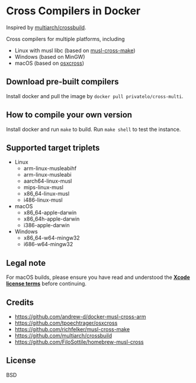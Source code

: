 Cross Compilers in Docker
========

Inspired by [multiarch/crossbuild](https://github.com/multiarch/crossbuild).

Cross compilers for multiple platforms, including

* Linux with musl libc (based on [musl-cross-make](https://github.com/richfelker/musl-cross-make))
* Windows (based on MinGW)
* macOS (based on [osxcross](https://github.com/tpoechtrager/osxcross))

## Download pre-built compilers

Install docker and pull the image by `docker pull privatelo/cross-multi`.

## How to compile your own version

Install docker and run `make` to build. Run `make shell` to test the instance.

## Supported target triplets

- Linux
    * arm-linux-musleabihf
    * arm-linux-musleabi
    * aarch64-linux-musl
    * mips-linux-musl
    * x86_64-linux-musl
    * i486-linux-musl
- macOS
    * x86_64-apple-darwin
    * x86_64h-apple-darwin
    * i386-apple-darwin
- Windows
    * x86_64-w64-mingw32
    * i686-w64-mingw32

## Legal note

For macOS builds, please ensure you have read and understood the
**[Xcode license terms](https://www.apple.com/legal/sla/docs/xcode.pdf)**
before continuing.

## Credits
  * https://github.com/andrew-d/docker-musl-cross-arm
  * https://github.com/tpoechtrager/osxcross
  * https://github.com/richfelker/musl-cross-make
  * https://github.com/multiarch/crossbuild
  * https://github.com/FiloSottile/homebrew-musl-cross

## License

BSD
